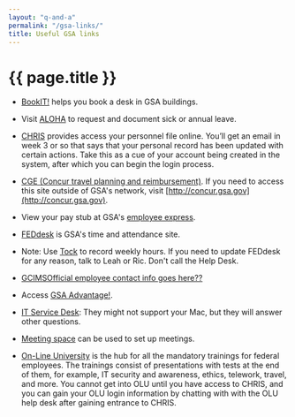 ```yaml
---
layout: "q-and-a"
permalink: "/gsa-links/"
title: Useful GSA links
---
```

# {{ page.title }}

* [BookIT!](http://bookit.gsa.gov/) helps you book a desk in GSA buildings.

* Visit [ALOHA](http://aloha.gsa.gov/) to request and document sick or annual leave.

* [CHRIS](http://www.gsa.gov/chris) provides access your personnel file online. You’ll get an email in week 3 or so that says that your personal record has been updated with certain actions. Take this as a cue of your account being created in the system, after which you can begin the login process.

* [CGE](https://insite.gsa.gov/portal/content/500122)[ (Concur travel planning and reimbursement)](https://insite.gsa.gov/portal/content/500122). If you need to access this site outside of GSA's network, visit [http://concur.gsa.gov](http://concur.gsa.gov).

* View your pay stub at GSA's [employee express](https://insite.gsa.gov/HP_09links_employeeexpress).

* [FEDdesk](https://insite.gsa.gov/HP_09links_feddesk) is GSA's time and attendance site.
- Note: Use [Tock](https://tock.18f.gov/) to record weekly hours. If you need to update FEDdesk for any reason, talk to Leah or Ric. Don't call the Help Desk.

* [GCIMS](https://gcims.gsa.gov/)[Official employee contact info goes here??](https://insite.gsa.gov/portal/content/500122)

* Access [GSA Advantage!](https://www.gsaadvantage.gov).

* [IT Service Desk](http://servicedesk.gsa.gov/): They might not support your Mac, but they will answer other questions.

* [Meeting space](http://meet.gsa.gov/) can be used to set up meetings.

* [On-Line University](https://gsaolu.gsa.gov/) is the hub for all the mandatory trainings for federal employees. The trainings consist of presentations with tests at the end of them, for example, IT security and awareness, ethics, telework, travel, and more. You cannot get into OLU until you have access to CHRIS, and you can gain your OLU login information by chatting with with the OLU help desk after gaining entrance to CHRIS.
